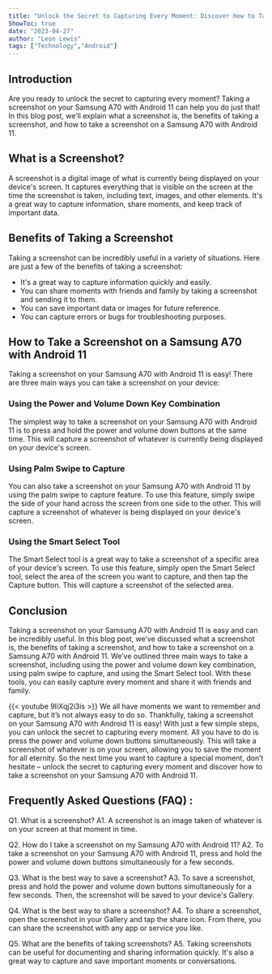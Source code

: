 ```yaml
---
title: "Unlock the Secret to Capturing Every Moment: Discover How to Take a Screenshot on Your Samsung A70 With Android 11!"
ShowToc: true 
date: "2023-04-27"
author: "Leon Lewis" 
tags: ["Technology","Android"]
---
```

## Introduction

Are you ready to unlock the secret to capturing every moment? Taking a screenshot on your Samsung A70 with Android 11 can help you do just that! In this blog post, we’ll explain what a screenshot is, the benefits of taking a screenshot, and how to take a screenshot on a Samsung A70 with Android 11.

## What is a Screenshot?

A screenshot is a digital image of what is currently being displayed on your device's screen. It captures everything that is visible on the screen at the time the screenshot is taken, including text, images, and other elements. It's a great way to capture information, share moments, and keep track of important data.

## Benefits of Taking a Screenshot

Taking a screenshot can be incredibly useful in a variety of situations. Here are just a few of the benefits of taking a screenshot: 

- It's a great way to capture information quickly and easily. 
- You can share moments with friends and family by taking a screenshot and sending it to them. 
- You can save important data or images for future reference. 
- You can capture errors or bugs for troubleshooting purposes.

## How to Take a Screenshot on a Samsung A70 with Android 11

Taking a screenshot on your Samsung A70 with Android 11 is easy! There are three main ways you can take a screenshot on your device: 

### Using the Power and Volume Down Key Combination 

The simplest way to take a screenshot on your Samsung A70 with Android 11 is to press and hold the power and volume down buttons at the same time. This will capture a screenshot of whatever is currently being displayed on your device's screen. 

### Using Palm Swipe to Capture 

You can also take a screenshot on your Samsung A70 with Android 11 by using the palm swipe to capture feature. To use this feature, simply swipe the side of your hand across the screen from one side to the other. This will capture a screenshot of whatever is being displayed on your device's screen. 

### Using the Smart Select Tool

The Smart Select tool is a great way to take a screenshot of a specific area of your device's screen. To use this feature, simply open the Smart Select tool, select the area of the screen you want to capture, and then tap the Capture button. This will capture a screenshot of the selected area. 

## Conclusion

Taking a screenshot on your Samsung A70 with Android 11 is easy and can be incredibly useful. In this blog post, we’ve discussed what a screenshot is, the benefits of taking a screenshot, and how to take a screenshot on a Samsung A70 with Android 11. We’ve outlined three main ways to take a screenshot, including using the power and volume down key combination, using palm swipe to capture, and using the Smart Select tool. With these tools, you can easily capture every moment and share it with friends and family.

{{< youtube 9IiXqj2i3is >}} 
We all have moments we want to remember and capture, but it’s not always easy to do so. Thankfully, taking a screenshot on your Samsung A70 with Android 11 is easy! With just a few simple steps, you can unlock the secret to capturing every moment. All you have to do is press the power and volume down buttons simultaneously. This will take a screenshot of whatever is on your screen, allowing you to save the moment for all eternity. So the next time you want to capture a special moment, don’t hesitate – unlock the secret to capturing every moment and discover how to take a screenshot on your Samsung A70 with Android 11.

## Frequently Asked Questions (FAQ) :
Q1. What is a screenshot?
A1. A screenshot is an image taken of whatever is on your screen at that moment in time.

Q2. How do I take a screenshot on my Samsung A70 with Android 11?
A2. To take a screenshot on your Samsung A70 with Android 11, press and hold the power and volume down buttons simultaneously for a few seconds.

Q3. What is the best way to save a screenshot?
A3. To save a screenshot, press and hold the power and volume down buttons simultaneously for a few seconds. Then, the screenshot will be saved to your device's Gallery.

Q4. What is the best way to share a screenshot?
A4. To share a screenshot, open the screenshot in your Gallery and tap the share icon. From there, you can share the screenshot with any app or service you like.

Q5. What are the benefits of taking screenshots?
A5. Taking screenshots can be useful for documenting and sharing information quickly. It's also a great way to capture and save important moments or conversations.


